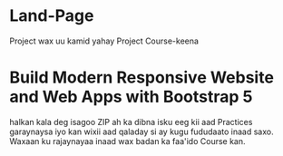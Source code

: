 # Land-Page
Project wax uu kamid yahay Project Course-keena 
# Build Modern Responsive Website and Web Apps with Bootstrap 5 
halkan kala deg isagoo ZIP ah ka dibna isku eeg kii aad Practices garaynaysa iyo kan wixii aad qaladay si ay kugu fududaato inaad saxo.
Waxaan ku rajaynayaa inaad wax badan ka faa'ido Course kan.
